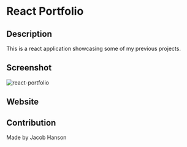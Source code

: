 # React Portfolio

## Description
This is a react application showcasing some of my previous projects.

## Screenshot
![react-portfolio](https://user-images.githubusercontent.com/89164466/151711397-9272b22f-2278-4642-8b81-29e37cf34463.png)

## Website


## Contribution
Made by Jacob Hanson

